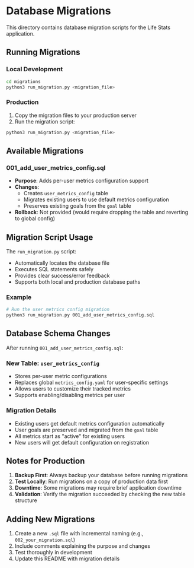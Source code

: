 # Database Migrations

This directory contains database migration scripts for the Life Stats application.

## Running Migrations

### Local Development
```bash
cd migrations
python3 run_migration.py <migration_file>
```

### Production
1. Copy the migration files to your production server
2. Run the migration script:
```bash
python3 run_migration.py <migration_file>
```

## Available Migrations

### 001_add_user_metrics_config.sql
- **Purpose**: Adds per-user metrics configuration support
- **Changes**: 
  - Creates `user_metrics_config` table
  - Migrates existing users to use default metrics configuration
  - Preserves existing goals from the `goal` table
- **Rollback**: Not provided (would require dropping the table and reverting to global config)

## Migration Script Usage

The `run_migration.py` script:
- Automatically locates the database file
- Executes SQL statements safely
- Provides clear success/error feedback
- Supports both local and production database paths

### Example
```bash
# Run the user metrics config migration
python3 run_migration.py 001_add_user_metrics_config.sql
```

## Database Schema Changes

After running `001_add_user_metrics_config.sql`:

### New Table: `user_metrics_config`
- Stores per-user metric configurations
- Replaces global `metrics_config.yaml` for user-specific settings
- Allows users to customize their tracked metrics
- Supports enabling/disabling metrics per user

### Migration Details
- Existing users get default metrics configuration automatically
- User goals are preserved and migrated from the `goal` table
- All metrics start as "active" for existing users
- New users will get default configuration on registration

## Notes for Production

1. **Backup First**: Always backup your database before running migrations
2. **Test Locally**: Run migrations on a copy of production data first
3. **Downtime**: Some migrations may require brief application downtime
4. **Validation**: Verify the migration succeeded by checking the new table structure

## Adding New Migrations

1. Create a new `.sql` file with incremental naming (e.g., `002_your_migration.sql`)
2. Include comments explaining the purpose and changes
3. Test thoroughly in development
4. Update this README with migration details 